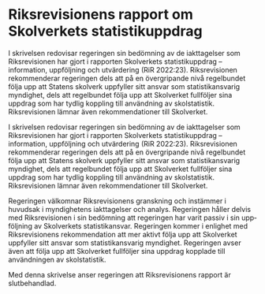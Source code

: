 # Riksrevisionens rapport om Skolverkets statistikuppdrag

I skrivelsen redovisar regeringen sin bedömning av de iakttagelser som Riksrevisionen har gjort i rapporten Skolverkets statistikuppdrag – information, uppföljning och utvärdering (RiR 2022:23). Riksrevisionen rekommenderar regeringen dels att på en övergripande nivå regelbundet följa upp att Statens skolverk uppfyller sitt ansvar som statistikansvarig myndighet, dels att regelbundet följa upp att Skolverket fullföljer sina uppdrag som har tydlig koppling till användning av skolstatistik.
Riksrevisionen lämnar även rekommendationer till Skolverket.

I skrivelsen redovisar regeringen sin bedömning av de iakttagelser som Riksrevisionen har gjort i rapporten Skolverkets statistikuppdrag – information, uppföljning och utvärdering (RiR 2022:23). Riksrevisionen rekommenderar regeringen dels att på en övergripande nivå regelbundet följa upp att Statens skolverk uppfyller sitt ansvar som statistikansvarig myndighet, dels att regelbundet följa upp att Skolverket fullföljer sina uppdrag som har tydlig koppling till användning av skolstatistik.
Riksrevisionen lämnar även rekommendationer till Skolverket.

Regeringen välkomnar Riksrevisionens granskning och in­stämmer i huvudsak i myndighetens iakttagelser och analys. Regeringen håller delvis med Riksrevisionen i sin bedömning att regeringen har varit passiv i sin upp­följning av Skolverkets statistikansvar. Regeringen kommer i enlighet med Riksrevisionens rekommendation att mer aktivt följa upp att Skol­verket uppfyller sitt ansvar som statistik­ansvarig myndig­het. Regeringen avser även att följa upp att Skolverket fullföljer sina uppdrag kopplade till användningen av skol­statistik.

Med denna skrivelse anser regeringen att Riksrevisionens rapport är slutbehandlad.

